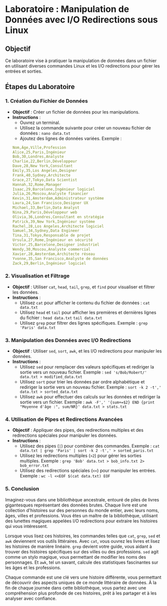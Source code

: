 # Laboratoire : Manipulation de Données avec I/O Redirections sous Linux

## Objectif

Ce laboratoire vise à pratiquer la manipulation de données dans un fichier en utilisant diverses commandes Linux et les I/O redirections pour gérer les entrées et sorties.

## Étapes du Laboratoire

### 1. Création du Fichier de Données

- **Objectif** : Créer un fichier de données pour les manipulations.
- **Instructions** :
    - Ouvrez un terminal.
    - Utilisez la commande suivante pour créer un nouveau fichier de données :
        `nano data.txt`
    - Ajoutez des lignes de données variées. Exemple :
	```yaml
	Nom,Âge,Ville,Profession
	Alice,25,Paris,Ingénieur
	Bob,30,Londres,Analyste
	Charlie,22,Berlin,Développeur
	Dave,28,New York,Consultant
	Emily,35,Los Angeles,Designer
	Frank,40,Sydney,Architecte
	Grace,27,Tokyo,Data Scientist
	Hannah,32,Rome,Manager
	Isaac,29,Barcelone,Ingénieur logiciel
	Julia,26,Moscou,Analyste financier
	Kevin,31,Amsterdam,Administrateur système
	Laura,24,San Francisco,Designer UX
	Michael,33,Berlin,Data Analyst
	Nina,29,Paris,Développeur web
	Olivia,36,Londres,Consultant en stratégie
	Patrick,39,New York,Ingénieur système
	Rachel,28,Los Angeles,Architecte logiciel
	Samuel,34,Sydney,Data Engineer
	Tina,31,Tokyo,Responsable de projet
	Ursula,27,Rome,Ingénieur en sécurité
	Victor,25,Barcelone,Designer industriel
	Wendy,30,Moscou,Analyste commercial
	Xavier,28,Amsterdam,Architecte réseau
	Yvonne,35,San Francisco,Analyste de données
	Zack,29,Berlin,Ingénieur logiciel
	```

### 2. Visualisation et Filtrage

- **Objectif** : Utiliser `cat`, `head`, `tail`, `grep`, et `find` pour visualiser et filtrer les données.
- **Instructions** :
    - Utilisez `cat` pour afficher le contenu du fichier de données :
        `cat data.txt`
    - Utilisez `head` et `tail` pour afficher les premières et dernières lignes du fichier :
        `head data.txt` 
        `tail data.txt`
    - Utilisez `grep` pour filtrer des lignes spécifiques. Exemple :
        `grep 'Paris' data.txt`

### 3. Manipulation des Données avec I/O Redirections

- **Objectif** : Utiliser `sed`, `sort`, `awk`, et les I/O redirections pour manipuler les données.
- **Instructions** :
    - Utilisez `sed` pour remplacer des valeurs spécifiques et rediriger la sortie vers un nouveau fichier. Exemple :
        `sed 's/Bob/Robert/' data.txt > modified_data.txt`
    - Utilisez `sort` pour trier les données par ordre alphabétique et rediriger la sortie vers un nouveau fichier. Exemple :
        `sort -k 2 -t',' data.txt > sorted_data.txt`
    - Utilisez `awk` pour effectuer des calculs sur les données et rediriger la sortie vers un fichier. Exemple :
        `awk -F',' '{sum+=$2} END {print "Moyenne d'âge :", sum/NR}' data.txt > stats.txt`

### 4. Utilisation de Pipes et Redirections Avancées

- **Objectif** : Appliquer des pipes, des redirections multiples et des redirections spéciales pour manipuler les données.
- **Instructions** :
    - Utilisez des pipes (`|`) pour combiner des commandes. Exemple :
        `cat data.txt | grep 'Paris' | sort -k 2 -t',' > sorted_paris.txt`
    - Utilisez les redirections multiples (`>2`) pour gérer les sorties multiples. Exemple :
        `grep 'Bob' data.txt > bob_info.txt 2> bob_error.txt`
    - Utilisez des redirections spéciales (`<<`) pour manipuler les entrées. Exemple :
        `wc -l <<EOF $(cat data.txt) EOF`


### 5. Conclusion
Imaginez-vous dans une bibliothèque ancestrale, entouré de piles de livres gigantesques représentant des données brutes. Chaque livre est une collection d'histoires sur des personnes du monde entier, avec leurs noms, âges, villes et professions. Vous êtes un maître de la bibliothèque, utilisant des lunettes magiques appelées I/O redirections pour extraire les histoires qui vous intéressent.

Lorsque vous lisez ces histoires, les commandes telles que `cat`, `grep`, `sed` et `awk` deviennent vos outils littéraires. Avec `cat`, vous ouvrez les livres et lisez les histoires de manière linéaire. `grep` devient votre guide, vous aidant à trouver des histoires spécifiques sur des villes ou des professions. `sed` agit comme un stylo magique, vous permettant de modifier les noms des personnages. Et `awk`, tel un savant, calcule des statistiques fascinantes sur les âges et les professions.

Chaque commande est une clé vers une histoire différente, vous permettant de découvrir des aspects uniques de ce monde littéraire de données. À la fin de chaque journée dans cette bibliothèque, vous partez avec une compréhension plus profonde de ces histoires, prêt à les partager et à les analyser avec confiance.